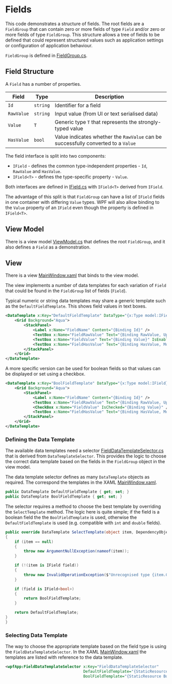 # Fields

This code demonstrates a structure of fields. The root fields are a `FieldGroup` that can contain zero or more fields of type `Field` and/or zero or more fields
of type `FieldGroup`. This structure allows a tree of fields to be defined that could represent structured values such as application settings or configuration
of application behaviour.

`FieldGroup` is defined in [FieldGroup.cs](./Model/FieldGroup.cs).

## Field Structure

A `Field` has a number of properties.

|Field|Type|Description|
|---|---|---|
|`Id`|`string`|Identifier for a field|
|`RawValue`|`string`|Input value (from UI or text serialised data)|
|`Value`|`T`|Generic type `T` that represents the strongly-typed value|
|`HasValue`|`bool`|Value indicates whether the `RawValue` can be successfully converted to a `Value`|

The field interface is split into two components:
* `IField` - defines the common type-independent properties - `Id`, `RawValue` and `HasValue`.
* `IField<T>` - defines the type-specific property - `Value`.

Both interfaces are defined in [IField.cs](./Model/IField.cs) with `IField<T>` derived from `IField`.

The advantage of this split is that `FieldGroup` can have a list of `IField` fields in one container with differing `Value` types. WPF will also allow binding to the
`Value` property of an `IField` even though the property is defined in `IField<T>`.

## View Model

There is a view model [ViewModel.cs](./WpfApp/ViewModel.cs) that defines the root `FieldGroup`, and it also defines a `Field` as a demonstration.

## View

There is a view [MainWindow.xaml](./WpfApp/MainWindow.xaml) that binds to the view model.

The view implements a number of data templates for each variation of `Field` that could be found in the `FieldGroup` list of fields (`Field`).

Typical numeric or string data templates may share a generic template such as the `DefaultFieldTemplate`. This shows field values in text boxes.

```xml
<DataTemplate x:Key="DefaultFieldTemplate" DataType="{x:Type model:IField}">
    <Grid Background="Aqua">
        <StackPanel>
            <Label x:Name="FieldName" Content="{Binding Id}" />
            <TextBox x:Name="FieldRawValue" Text="{Binding RawValue, UpdateSourceTrigger=PropertyChanged}" />
            <TextBox x:Name="FieldValue" Text="{Binding Value}" IsEnabled="False" />
            <TextBox x:Name="FieldHasValue" Text="{Binding HasValue, Mode=OneWay}" IsEnabled="False" />
        </StackPanel>
    </Grid>
</DataTemplate>
```

A more specific version can be used for boolean fields so that values can be displayed or set using a checkbox.

```xml
<DataTemplate x:Key="BoolFieldTemplate" DataType="{x:Type model:IField}">
    <Grid Background="Aqua">
        <StackPanel>
            <Label x:Name="FieldName" Content="{Binding Id}" />
            <TextBox x:Name="FieldRawValue" Text="{Binding RawValue, UpdateSourceTrigger=PropertyChanged}" />
            <CheckBox x:Name="FieldValue" IsChecked="{Binding Value}" />
            <TextBox x:Name="FieldHasValue" Text="{Binding HasValue, Mode=OneWay}" IsEnabled="False" />
        </StackPanel>
    </Grid>
</DataTemplate>
```

### Defining the Data Template

The available data templates need a selector [FieldDataTemplateSelector.cs](./WpfApp/FieldDataTemplateSelector.cs) that is derived from `DataTemplateSelector`. This provides the logic
to choose the correct data template based on the fields in the `FieldGroup` object in the view model.

The data template selector defines as many `DataTemplate` objects as required. The correspond the templates in the XAML [MainWindow.xaml](./WpfApp/MainWindow.xaml).

```c#
public DataTemplate DefaultFieldTemplate { get; set; }
public DataTemplate BoolFieldTemplate { get; set; }
```

The selector requires a method to choose the best template by overriding the `SelectTemplate` method. The logic here is quite simple; if the field is a boolean field the the `BoolFieldTemplate`
is used, otherwise the `DefaultFieldTemplate` is used (e.g. compatible with `int` and `double` fields).

```c#
public override DataTemplate SelectTemplate(object item, DependencyObject container)
{
    if (item == null)
    {
        throw new ArgumentNullException(nameof(item));
    }

    if (!(item is IField field))
    {
        throw new InvalidOperationException($"Unrecognised type {item.GetType().Name} expected {nameof(IField)}");
    }

    if (field is IField<bool>)
    {
        return BoolFieldTemplate;
    }

    return DefaultFieldTemplate;
}
}
```

### Selecting Data Template

The way to choose the appropriate template based on the field type is using the `FieldDataTemplateSelector`. In the XAML [MainWindow.xaml](./WpfApp/MainWindow.xaml) the templates are listed with
reference to the data template.

```xml
<wpfApp:FieldDataTemplateSelector x:Key="FieldDataTemplateSelector"
                                  DefaultFieldTemplate="{StaticResource DefaultFieldTemplate}"
                                  BoolFieldTemplate="{StaticResource BoolFieldTemplate}" />
```
